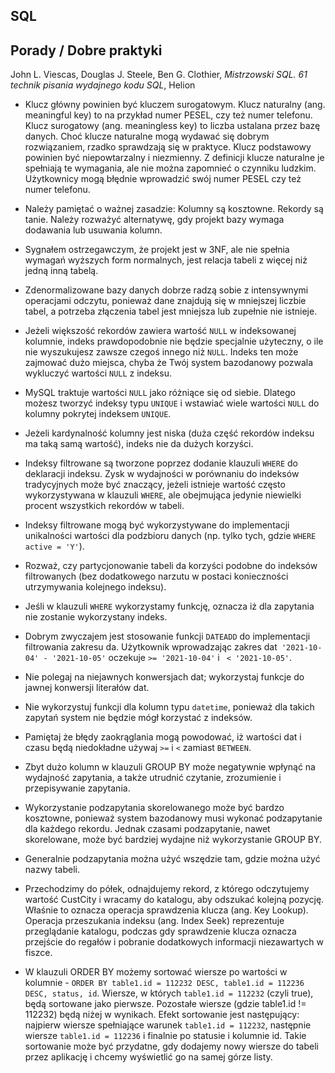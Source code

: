 ## SQL

## Porady / Dobre praktyki
John L. Viescas, Douglas J. Steele, Ben G. Clothier, _Mistrzowski SQL. 61 technik pisania wydajnego kodu SQL_, Helion

* Klucz główny powinien być kluczem surogatowym. Klucz naturalny (ang. meaningful key) to na przykład numer PESEL, czy też numer telefonu. Klucz surogatowy (ang. meaningless key) to liczba ustalana przez bazę danych. Choć klucze naturalne mogą wydawać się dobrym rozwiązaniem, rzadko sprawdzają się w praktyce. Klucz podstawowy powinien być niepowtarzalny i niezmienny. Z definicji klucze naturalne je spełniają te wymagania, ale nie można zapomnieć o czynniku ludzkim. Użytkownicy mogą błędnie wprowadzić swój numer PESEL czy też numer telefonu.

* Należy pamiętać o ważnej zasadzie: Kolumny są kosztowne. Rekordy są tanie. Należy rozważyć alternatywę, gdy projekt bazy wymaga dodawania lub usuwania kolumn.

* Sygnałem ostrzegawczym, że projekt jest w 3NF, ale nie spełnia wymagań wyższych form normalnych, jest relacja tabeli z więcej niż jedną inną tabelą.

* Zdenormalizowane bazy danych dobrze radzą sobie z intensywnymi operacjami odczytu, ponieważ dane znajdują się w mniejszej liczbie tabel, a potrzeba złączenia tabel jest mniejsza lub zupełnie nie istnieje.

* Jeżeli większość rekordów zawiera wartość `NULL` w indeksowanej kolumnie, indeks prawdopodobnie nie będzie specjalnie użyteczny, o ile nie wyszukujesz zawsze czegoś innego niż `NULL`. Indeks ten może zajmować dużo miejsca, chyba że Twój system bazodanowy pozwala wykluczyć wartości `NULL`  z indeksu.

* MySQL traktuje wartości `NULL` jako różniące się od siebie. Dlatego możesz tworzyć indeksy typu `UNIQUE` i wstawiać wiele wartości `NULL` do kolumny pokrytej indeksem `UNIQUE`.

* Jeżeli kardynalność kolumny jest niska (duża część rekordów indeksu ma taką samą wartość), indeks nie da dużych korzyści.

* Indeksy filtrowane są tworzone poprzez dodanie klauzuli `WHERE` do deklaracji indeksu. Zysk w wydajności w porównaniu do indeksów tradycyjnych może być znaczący, jeżeli istnieje wartość często wykorzystywana w klauzuli `WHERE`, ale obejmująca jedynie niewielki procent wszystkich rekordów w tabeli.

* Indeksy filtrowane mogą być wykorzystywane do implementacji unikalności wartości dla podzbioru danych (np. tylko tych, gdzie `WHERE active = 'Y'`).

* Rozważ, czy partycjonowanie tabeli da korzyści podobne do indeksów filtrowanych (bez dodatkowego narzutu w postaci konieczności utrzymywania kolejnego indeksu).

* Jeśli w klauzuli `WHERE` wykorzystamy funkcję, oznacza iż dla zapytania nie zostanie wykorzystany indeks.

* Dobrym zwyczajem jest stosowanie funkcji `DATEADD` do implementacji filtrowania zakresu da. Użytkownik wprowadzając zakres dat` '2021-10-04' - '2021-10-05'` oczekuje `>= '2021-10-04'` i ` < '2021-10-05'`.

* Nie polegaj na niejawnych konwersjach dat; wykorzystaj funkcje do jawnej konwersji literałów dat.

* Nie wykorzystuj funkcji dla kolumn typu `datetime`, ponieważ dla takich zapytań system nie będzie mógł korzystać z indeksów.

* Pamiętaj że błędy zaokrąglania mogą powodować, iż wartości dat i czasu będą niedokładne używaj `>=` i `<` zamiast `BETWEEN`.

* Zbyt dużo kolumn w klauzuli GROUP BY może negatywnie wpłynąć na wydajność zapytania, a także utrudnić czytanie, zrozumienie i przepisywanie zapytania.

* Wykorzystanie podzapytania skorelowanego może być bardzo kosztowne, ponieważ system bazodanowy musi wykonać podzapytanie dla każdego rekordu. Jednak czasami podzapytanie, nawet skorelowane, może być bardziej wydajne niż wykorzystanie GROUP BY.

* Generalnie podzapytania można użyć wszędzie tam, gdzie można użyć nazwy tabeli.

* Przechodzimy do półek, odnajdujemy rekord, z którego odczytujemy wartość CustCity i wracamy do katalogu, aby odszukać kolejną pozycję. Właśnie to oznacza operacja sprawdzenia klucza (ang. Key Lookup). Operacja przeszukania indeksu (ang. Index Seek) reprezentuje przeglądanie katalogu, podczas gdy sprawdzenie klucza oznacza przejście do regałów i pobranie dodatkowych informacji niezawartych w fiszce.

* W klauzuli ORDER BY możemy sortować wiersze po wartości w kolumnie - `ORDER BY table1.id = 112232 DESC, table1.id = 112236 DESC, status, id`. Wiersze, w których `table1.id = 112232` (czyli true), będą sortowane jako pierwsze.
Pozostałe wiersze (gdzie table1.id != 112232) będą niżej w wynikach.
Efekt sortowanie jest następujący: najpierw wiersze spełniające warunek `table1.id = 112232`, następnie wiersze `table1.id = 112236` i finalnie po statusie i kolumnie id.
Takie sortowanie może być przydatne, gdy dodajemy nowy wiersze do tabeli przez aplikację i chcemy wyświetlić go na samej górze listy.
